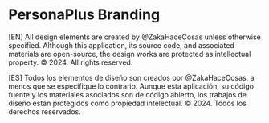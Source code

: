 # PersonaPlus Branding

[EN] All design elements are created by @ZakaHaceCosas unless otherwise specified. Although this application, its source code, and associated materials are open-source, the design works are protected as intellectual property. © 2024. All rights reserved.

[ES] Todos los elementos de diseño son creados por @ZakaHaceCosas, a menos que se especifique lo contrario. Aunque esta aplicación, su código fuente y los materiales asociados son de código abierto, los trabajos de diseño están protegidos como propiedad intelectual. © 2024. Todos los derechos reservados.
